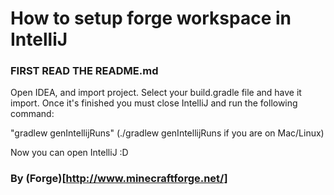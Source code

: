 # How to setup forge workspace in IntelliJ

### FIRST READ THE README.md

Open IDEA, and import project.
Select your build.gradle file and have it import.
Once it's finished you must close IntelliJ and run the following command:

"gradlew genIntellijRuns" (./gradlew genIntellijRuns if you are on Mac/Linux)

Now you can open IntelliJ :D

### By (Forge)[http://www.minecraftforge.net/]

